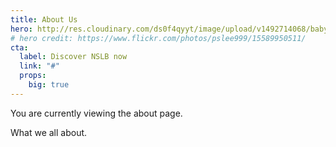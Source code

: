 ```yaml
---
title: About Us
hero: http://res.cloudinary.com/ds0f4qyyt/image/upload/v1492714068/baby_minified.jpg
# hero credit: https://www.flickr.com/photos/pslee999/15589950511/
cta:
  label: Discover NSLB now
  link: "#"
  props:
    big: true
---
```


You are currently viewing the  about page.

What we all about.
